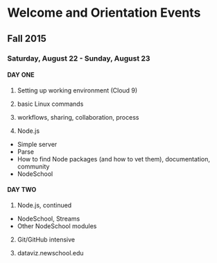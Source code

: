 # Welcome and Orientation Events
## Fall 2015

### Saturday, August 22 - Sunday, August 23

#### DAY ONE

1. Setting up working environment (Cloud 9)

2. basic Linux commands

3. workflows, sharing, collaboration, process

4. Node.js
  * Simple server
  * Parse
  * How to find Node packages (and how to vet them), documentation, community
  * NodeSchool

#### DAY TWO

1. Node.js, continued
  * NodeSchool, Streams
  * Other NodeSchool modules

2. Git/GitHub intensive

3. dataviz.newschool.edu